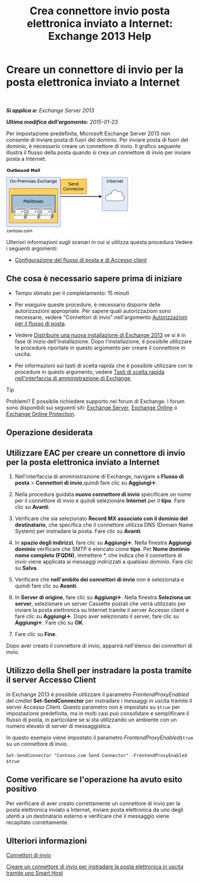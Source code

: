 ﻿---
title: 'Crea connettore invio posta elettronica inviato a Internet: Exchange 2013 Help'
TOCTitle: Creare un connettore di invio per la posta elettronica inviato a Internet
ms:assetid: 6deaefa8-1152-40d9-b1ba-9c19bdf8a928
ms:mtpsurl: https://technet.microsoft.com/it-it/library/JJ657457(v=EXCHG.150)
ms:contentKeyID: 50480836
ms.date: 05/22/2018
mtps_version: v=EXCHG.150
ms.translationtype: MT
---

# Creare un connettore di invio per la posta elettronica inviato a Internet

 

_**Si applica a:** Exchange Server 2013_

_**Ultima modifica dell'argomento:** 2015-01-23_

Per impostazione predefinita, Microsoft Exchange Server 2013 non consente di inviare posta di fuori del dominio. Per inviare posta di fuori del dominio, è necessario creare un connettore di invio. Il grafico seguente illustra il flusso della posta quando si crea un connettore di invio per inviare posta a Internet.

![connector\_send\_onprem\_internet](images/JJ657457.e8963e4f-7dce-461f-bbcf-660278cefa35(EXCHG.150).gif "connector_send_onprem_internet")

Ulteriori informazioni sugli scenari in cui si utilizza questa procedura Vedere i seguenti argomenti:

  - [Configurazione del flusso di posta e di Accesso client](configure-mail-flow-and-client-access-exchange-2013-help.md)

## Che cosa è necessario sapere prima di iniziare

  - Tempo stimato per il completamento: 15 minuti

  - Per eseguire queste procedure, è necessario disporre delle autorizzazioni appropriate. Per sapere quali autorizzazioni sono necessarie, vedere "Connettori di invio" nell'argomento [Autorizzazioni per il flusso di posta](mail-flow-permissions-exchange-2013-help.md).

  - Vedere [Distribuire una nuova installazione di Exchange 2013](deploy-a-new-installation-of-exchange-2013-exchange-2013-help.md) se si è in fase di inizio dell'installazione. Dopo l'installazione, è possibile utilizzare le procedure riportate in questo argomento per creare il connettore in uscita.

  - Per informazioni sui tasti di scelta rapida che è possibile utilizzare con le procedure in questo argomento, vedere [Tasti di scelta rapida nell'interfaccia di amministrazione di Exchange](keyboard-shortcuts-in-the-exchange-admin-center-exchange-online-protection-help.md).


> [!TIP]
> Problemi? È possibile richiedere supporto nei forum di Exchange. I forum sono disponibili sui seguenti siti: <A href="https://go.microsoft.com/fwlink/p/?linkid=60612">Exchange Server</A>, <A href="https://go.microsoft.com/fwlink/p/?linkid=267542">Exchange Online</A> o <A href="https://go.microsoft.com/fwlink/p/?linkid=285351">Exchange Online Protection</A>.



## Operazione desiderata

## Utilizzare EAC per creare un connettore di invio per la posta elettronica inviato a Internet

1.  Nell'interfaccia di amministrazione di Exchange, navigare a **Flusso di posta** \> **Connettori di invio**,quindi fare clic su **Aggiungi**![Icona Aggiungi](images/JJ218640.c1e75329-d6d7-4073-a27d-498590bbb558(EXCHG.150).gif "Icona Aggiungi").

2.  Nella procedura guidata **nuovo connettore di invio** specificare un nome per il connettore di invio e quindi selezionare **Internet** per il **tipo**. Fare clic su **Avanti**.

3.  Verificare che sia selezionato **Record MX associato con il dominio del destinatario**, che specifica che il connettore utilizza DNS (Domain Name System) per instradare la posta. Fare clic su **Avanti**.

4.  In **spazio degli indirizzi**, fare clic su **Aggiungi**![Icona Aggiungi](images/JJ218640.c1e75329-d6d7-4073-a27d-498590bbb558(EXCHG.150).gif "Icona Aggiungi"). Nella finestra **Aggiungi dominio** verificare che SMTP è elencato come **tipo**. Per **Nome dominio nome completo (FQDN)**, immettere \*, che indica che il connettore di invio viene applicata ai messaggi indirizzati a qualsiasi dominio. Fare clic su **Salva**.

5.  Verificare che **nell'ambito dei connettori di invio** non è selezionata e quindi fare clic su **Avanti**.

6.  In **Server di origine**, fare clic su **Aggiungi**![Icona Aggiungi](images/JJ218640.c1e75329-d6d7-4073-a27d-498590bbb558(EXCHG.150).gif "Icona Aggiungi"). Nella finestra **Seleziona un server**, selezionare un server Cassette postali che verrà utilizzato per inviare la posta elettronica su Internet tramite il server Accesso client e fare clic su **Aggiungi**![Icona Aggiungi](images/JJ218640.c1e75329-d6d7-4073-a27d-498590bbb558(EXCHG.150).gif "Icona Aggiungi"). Dopo aver selezionato il server, fare clic su **Aggiungi**![Icona Aggiungi](images/JJ218640.c1e75329-d6d7-4073-a27d-498590bbb558(EXCHG.150).gif "Icona Aggiungi"). Fare clic su **OK**.

7.  Fare clic su **Fine**.

Dopo aver creato il connettore di invio, apparirà nell'elenco dei connettori di invio.

## Utilizzo della Shell per instradare la posta tramite il server Accesso Client

In Exchange 2013 è possibile utilizzare il parametro *FrontendProxyEnabled* del cmdlet **Set-SendConnector** per instradare i messaggi in uscita tramite il server Accesso Client. Questo parametro non è impostato su `$true` per impostazione predefinita, ma in molti casi può consolidare e semplificare il flusso di posta, in particolare se si sta utilizzando un ambiente con un numero elevato di server di messaggistica.

In questo esempio viene impostato il parametro *FrontendProxyEnabled*`$true` su un connettore di invio.

    Set-SendConnector "Contoso.com Send Connector" -FrontendProxyEnabled $true

## Come verificare se l'operazione ha avuto esito positivo

Per verificare di aver creato correttamente un connettore di invio per la posta elettronica inviato a Internet, inviare posta elettronica da uno degli utenti a un destinatario esterno e verificare che il messaggio viene recapitato correttamente.

## Ulteriori informazioni

[Connettori di invio](send-connectors-exchange-2013-help.md)

[Creare un connettore di invio per instradare la posta elettronica in uscita tramite uno Smart Host](create-a-send-connector-to-route-outbound-email-through-a-smart-host-exchange-2013-help.md)


